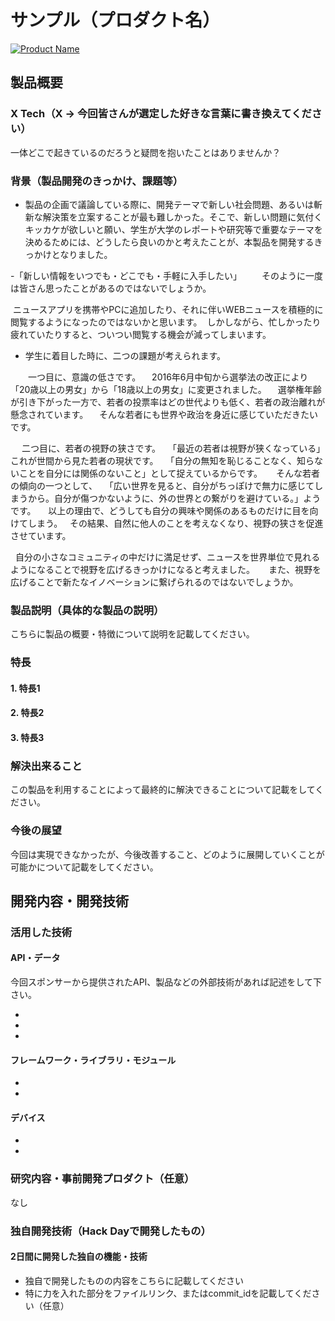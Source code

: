 # サンプル（プロダクト名）

[![Product Name](https://raw.github.com/GabLeRoux/WebMole/master/ressources/WebMole_Youtube_Video.png)](https://www.youtube.com/channel/UC4PtjOfZTbVp9DwtJv82Lzg)

## 製品概要
### X Tech（X → 今回皆さんが選定した好きな言葉に書き換えてください）
一体どこで起きているのだろうと疑問を抱いたことはありませんか？

### 背景（製品開発のきっかけ、課題等）

- 製品の企画で議論している際に、開発テーマで新しい社会問題、あるいは斬新な解決策を立案することが最も難しかった。そこで、新しい問題に気付くキッカケが欲しいと願い、学生が大学のレポートや研究等で重要なテーマを決めるためには、どうしたら良いのかと考えたことが、本製品を開発するきっかけとなりました。

-「新しい情報をいつでも・どこでも・手軽に入手したい」
　　そのように一度は皆さん思ったことがあるのではないでしょうか。
  
  ニュースアプリを携帯やPCに追加したり、それに伴いWEBニュースを積極的に閲覧するようになったのではないかと思います。
  しかしながら、忙しかったり疲れていたりすると、ついつい閲覧する機会が減ってしまいます。
   
- 学生に着目した時に、二つの課題が考えられます。

　　一つ目に、意識の低さです。
 　2016年6月中旬から選挙法の改正により「20歳以上の男女」から「18歳以上の男女」に変更されました。
 　選挙権年齢が引き下がった一方で、若者の投票率はどの世代よりも低く、若者の政治離れが懸念されています。
 　そんな若者にも世界や政治を身近に感じていただきたいです。
  
  　二つ目に、若者の視野の狭さです。
   「最近の若者は視野が狭くなっている」これが世間から見た若者の現状です。
   「自分の無知を恥じることなく、知らないことを自分には関係のないこと」として捉えているからです。
  　そんな若者の傾向の一つとして、
   「広い世界を見ると、自分がちっぽけで無力に感じてしまうから。自分が傷つかないように、外の世界との繋がりを避けている。」ようです。
   
   以上の理由で、どうしても自分の興味や関係のあるものだけに目を向けてしまう。
   その結果、自然に他人のことを考えなくなり、視野の狭さを促進させています。
   
   自分の小さなコミュニティの中だけに満足せず、ニュースを世界単位で見れるようになることで視野を広げるきっかけになると考えました。
  　また、視野を広げることで新たなイノベーションに繋げられるのではないでしょうか。
 　　
 
 

### 製品説明（具体的な製品の説明）
こちらに製品の概要・特徴について説明を記載してください。

### 特長

#### 1. 特長1

#### 2. 特長2

#### 3. 特長3

### 解決出来ること
この製品を利用することによって最終的に解決できることについて記載をしてください。

### 今後の展望
今回は実現できなかったが、今後改善すること、どのように展開していくことが可能かについて記載をしてください。


## 開発内容・開発技術
### 活用した技術
#### API・データ
今回スポンサーから提供されたAPI、製品などの外部技術があれば記述をして下さい。

* 
* 
* 

#### フレームワーク・ライブラリ・モジュール
* 
* 

#### デバイス
* 
* 

### 研究内容・事前開発プロダクト（任意）
なし

### 独自開発技術（Hack Dayで開発したもの）
#### 2日間に開発した独自の機能・技術
* 独自で開発したものの内容をこちらに記載してください
* 特に力を入れた部分をファイルリンク、またはcommit_idを記載してください（任意）
